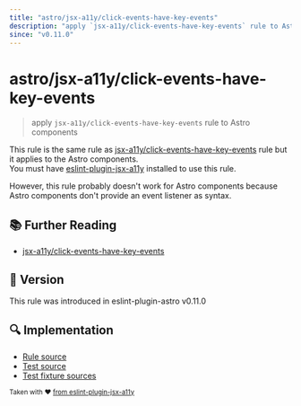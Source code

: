 ```yaml
---
title: "astro/jsx-a11y/click-events-have-key-events"
description: "apply `jsx-a11y/click-events-have-key-events` rule to Astro components"
since: "v0.11.0"
---
```


# astro/jsx-a11y/click-events-have-key-events

> apply `jsx-a11y/click-events-have-key-events` rule to Astro components

This rule is the same rule as [jsx-a11y/click-events-have-key-events] rule but it applies to the Astro components.  
You must have [eslint-plugin-jsx-a11y] installed to use this rule.

[eslint-plugin-jsx-a11y]: https://github.com/jsx-eslint/eslint-plugin-jsx-a11y
[jsx-a11y/click-events-have-key-events]: https://github.com/jsx-eslint/eslint-plugin-jsx-a11y/tree/HEAD/docs/rules/click-events-have-key-events.md

However, this rule probably doesn't work for Astro components because Astro components don't provide an event listener as syntax.

## 📚 Further Reading

- [jsx-a11y/click-events-have-key-events]

## 🚀 Version

This rule was introduced in eslint-plugin-astro v0.11.0

## 🔍 Implementation

- [Rule source](https://github.com/ota-meshi/eslint-plugin-astro/blob/main/src/rules/jsx-a11y/click-events-have-key-events.ts)
- [Test source](https://github.com/ota-meshi/eslint-plugin-astro/blob/main/tests/src/rules/jsx-a11y/click-events-have-key-events.ts)
- [Test fixture sources](https://github.com/ota-meshi/eslint-plugin-astro/tree/main/tests/fixtures/rules/jsx-a11y/click-events-have-key-events)

<sup>Taken with ❤️ [from eslint-plugin-jsx-a11y](https://github.com/jsx-eslint/eslint-plugin-jsx-a11y/tree/HEAD/docs/rules/click-events-have-key-events.md)</sup>
